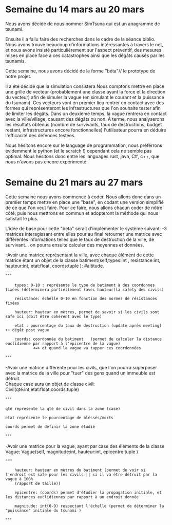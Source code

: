# Semaine du 14 mars au 20 mars

Nous avons décidé de nous nommer SimTsuna qui est un anagramme de tsunami.

Ensuite il a fallu faire des recherches dans le cadre de la séance biblio.
Nous avons trouvé beaucoup d'informations intéressantes à travers le net, et nous avons insisté particulièrement sur l'aspect préventif, des mesures mises en place face à ces catastrophes ainsi que les dégâts causés par les tsunamis.


Cette semaine, nous avons décidé de la forme "béta"// le prototype de notre projet.

Il a été décidé que la simulation consistera 
Nous comptons mettre en place une grille de vecteur (probablement une classe ayant la force et la direction du vecteur) afin de simuler la vague (en simulant le courant et la puissance du tsunami). Ces vecteurs vont en premier lieu rentrer en contact avec des formes qui représenteront les infrastructures que l'on souhaite tester afin de limiter les dégâts. Dans un deuxième temps, la vague rentrera en contact avec la ville/village, causant des dégâts ou non. À terme, nous analyserons les résultats obtenus (nombre de survivants, taux de destructions, budget restant, infrastructures encore fonctionnelles) l'utilisateur pourra en déduire l'efficacité des défences testées. 



Nous hésitons encore sur le language de programmation, nous préférrons évidemment le python (et le scratch !) cependant cela ne semble pas optimal. Nous hésitons donc entre les languages rust, java, C#, c++, que nous n'avons pas encore expérimenté.






# Semaine du 21 mars au 27 mars


Cette semaine nous avons commencé à coder.
Nous allons donc dans un premier temps mettre en place une "base", en codant une version simplifié de ce que l'on veut faire. 
Pour ce faire, nous allons chacun coder de nôtre côté, puis nous mettrons en commun et adopteront la méthode qui nous satisfait le plus.

L'idée de base pour cette "beta" serait d'implémenter le système suivant:
-3 matrices interagissant entre elles pour au final retourner une matrice avec différentes informations telles que le taux de destruction de la ville, de survivant... on pourra ensuite calculer des moyennes et données. 
  
  -Avoir une matrice représentant la ville, avec  chaque élément de cette matrice étant un objet de la classe 
  batiment(self,types:int , resistance:int, hauteur:int, etat:float, coords:tuple ): #altitude.
  
  """
        
        types: 0-10 : représente le type de batiment à des coordonnes fixées (déterminera partiellement (avec hauteur)la safety des civils)
        
        resistance: échelle 0-10 en fonction des normes de résistances fixées
        
        hauteur: hauteur en mètres, permet de savoir si les civils sont safe ici (doit être cohérent avec le type)
        
        etat : pourcentage du taux de destruction (update après meeting) ++ dégât post vague
        
        coords: coordonnée du batiment   (permet de calculer la distance euclidienne par rapport à l'épicentre de la vague)
                <=> et quand la vague va tapper ces coordonnées
        
  """
  
  -Avoir une matrice différente pour les civils, que l'on pourra superposer avec la matrice de la ville pour "tuer" des gens quand un immeuble est détruit.  
  Chaque case aura un objet de classe civil:
  Civil(qté:int,etat:float,coords:tuple)
  
  """
    
    qté représente la qté de civil dans la zone (case) 
    
    etat représente le pourcentage de bléssés/morts
    
    coords permet de définir la zone étudié
  """
  
  -Avoir une matrice pour la vague, ayant par case des éléments de la classe Vague:
  Vague(self, magnitude:int, hauteur:int, epicentre:tuple )
  
    """
        
        hauteur: hauteur en mètres du batiment (permet de voir si l'endroit est safe pour les civils || si il va être détruit par la vague à 100% 
        (rapport de taille))
        
        epicentre: (coords) permet d'étudier la propagation initiale, et les distances euclidiennes par rapport à un endroit donnée
        
        magnitude: int(0-9) respectant l'échelle (permet de déterminer la "puissance" initiale du tsunami )
   """








